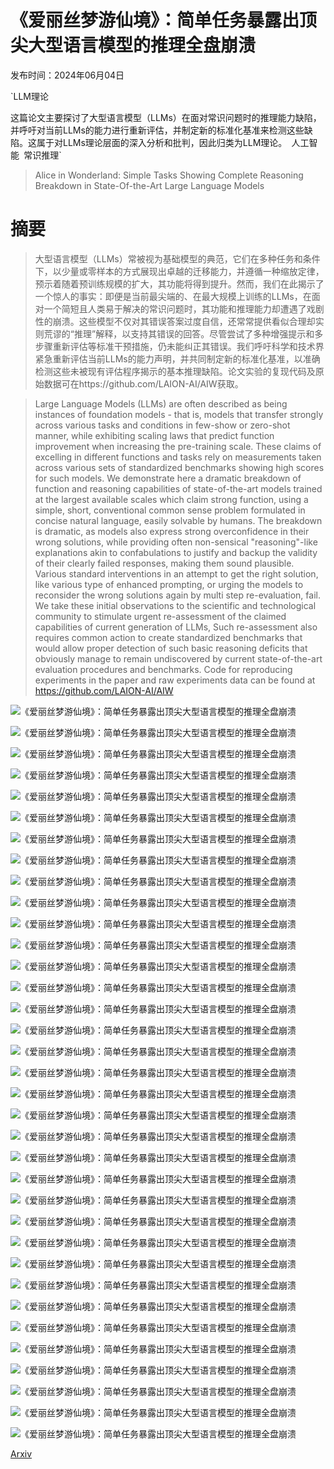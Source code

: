 # 《爱丽丝梦游仙境》：简单任务暴露出顶尖大型语言模型的推理全盘崩溃

发布时间：2024年06月04日

`LLM理论

这篇论文主要探讨了大型语言模型（LLMs）在面对常识问题时的推理能力缺陷，并呼吁对当前LLMs的能力进行重新评估，并制定新的标准化基准来检测这些缺陷。这属于对LLMs理论层面的深入分析和批判，因此归类为LLM理论。` `人工智能` `常识推理`

> Alice in Wonderland: Simple Tasks Showing Complete Reasoning Breakdown in State-Of-the-Art Large Language Models

# 摘要

> 大型语言模型（LLMs）常被视为基础模型的典范，它们在多种任务和条件下，以少量或零样本的方式展现出卓越的迁移能力，并遵循一种缩放定律，预示着随着预训练规模的扩大，其功能将得到提升。然而，我们在此揭示了一个惊人的事实：即便是当前最尖端的、在最大规模上训练的LLMs，在面对一个简短且人类易于解决的常识问题时，其功能和推理能力却遭遇了戏剧性的崩溃。这些模型不仅对其错误答案过度自信，还常常提供看似合理却实则荒谬的“推理”解释，以支持其错误的回答。尽管尝试了多种增强提示和多步骤重新评估等标准干预措施，仍未能纠正其错误。我们呼吁科学和技术界紧急重新评估当前LLMs的能力声明，并共同制定新的标准化基准，以准确检测这些未被现有评估程序揭示的基本推理缺陷。论文实验的复现代码及原始数据可在https://github.com/LAION-AI/AIW获取。

> Large Language Models (LLMs) are often described as being instances of foundation models - that is, models that transfer strongly across various tasks and conditions in few-show or zero-shot manner, while exhibiting scaling laws that predict function improvement when increasing the pre-training scale. These claims of excelling in different functions and tasks rely on measurements taken across various sets of standardized benchmarks showing high scores for such models. We demonstrate here a dramatic breakdown of function and reasoning capabilities of state-of-the-art models trained at the largest available scales which claim strong function, using a simple, short, conventional common sense problem formulated in concise natural language, easily solvable by humans. The breakdown is dramatic, as models also express strong overconfidence in their wrong solutions, while providing often non-sensical "reasoning"-like explanations akin to confabulations to justify and backup the validity of their clearly failed responses, making them sound plausible. Various standard interventions in an attempt to get the right solution, like various type of enhanced prompting, or urging the models to reconsider the wrong solutions again by multi step re-evaluation, fail. We take these initial observations to the scientific and technological community to stimulate urgent re-assessment of the claimed capabilities of current generation of LLMs, Such re-assessment also requires common action to create standardized benchmarks that would allow proper detection of such basic reasoning deficits that obviously manage to remain undiscovered by current state-of-the-art evaluation procedures and benchmarks. Code for reproducing experiments in the paper and raw experiments data can be found at https://github.com/LAION-AI/AIW

![《爱丽丝梦游仙境》：简单任务暴露出顶尖大型语言模型的推理全盘崩溃](../../../paper_images/2406.02061/Humpty_Dumpty_Tenniel.jpg)

![《爱丽丝梦游仙境》：简单任务暴露出顶尖大型语言模型的推理全盘崩溃](../../../paper_images/2406.02061/x1.png)

![《爱丽丝梦游仙境》：简单任务暴露出顶尖大型语言模型的推理全盘崩溃](../../../paper_images/2406.02061/x2.png)

![《爱丽丝梦游仙境》：简单任务暴露出顶尖大型语言模型的推理全盘崩溃](../../../paper_images/2406.02061/x3.png)

![《爱丽丝梦游仙境》：简单任务暴露出顶尖大型语言模型的推理全盘崩溃](../../../paper_images/2406.02061/x4.png)

![《爱丽丝梦游仙境》：简单任务暴露出顶尖大型语言模型的推理全盘崩溃](../../../paper_images/2406.02061/x5.png)

![《爱丽丝梦游仙境》：简单任务暴露出顶尖大型语言模型的推理全盘崩溃](../../../paper_images/2406.02061/x6.png)

![《爱丽丝梦游仙境》：简单任务暴露出顶尖大型语言模型的推理全盘崩溃](../../../paper_images/2406.02061/x7.png)

![《爱丽丝梦游仙境》：简单任务暴露出顶尖大型语言模型的推理全盘崩溃](../../../paper_images/2406.02061/x8.png)

![《爱丽丝梦游仙境》：简单任务暴露出顶尖大型语言模型的推理全盘崩溃](../../../paper_images/2406.02061/x9.png)

![《爱丽丝梦游仙境》：简单任务暴露出顶尖大型语言模型的推理全盘崩溃](../../../paper_images/2406.02061/x10.png)

![《爱丽丝梦游仙境》：简单任务暴露出顶尖大型语言模型的推理全盘崩溃](../../../paper_images/2406.02061/x11.png)

![《爱丽丝梦游仙境》：简单任务暴露出顶尖大型语言模型的推理全盘崩溃](../../../paper_images/2406.02061/x12.png)

![《爱丽丝梦游仙境》：简单任务暴露出顶尖大型语言模型的推理全盘崩溃](../../../paper_images/2406.02061/x13.png)

![《爱丽丝梦游仙境》：简单任务暴露出顶尖大型语言模型的推理全盘崩溃](../../../paper_images/2406.02061/x14.png)

![《爱丽丝梦游仙境》：简单任务暴露出顶尖大型语言模型的推理全盘崩溃](../../../paper_images/2406.02061/x15.png)

![《爱丽丝梦游仙境》：简单任务暴露出顶尖大型语言模型的推理全盘崩溃](../../../paper_images/2406.02061/x16.png)

![《爱丽丝梦游仙境》：简单任务暴露出顶尖大型语言模型的推理全盘崩溃](../../../paper_images/2406.02061/x17.png)

![《爱丽丝梦游仙境》：简单任务暴露出顶尖大型语言模型的推理全盘崩溃](../../../paper_images/2406.02061/x18.png)

![《爱丽丝梦游仙境》：简单任务暴露出顶尖大型语言模型的推理全盘崩溃](../../../paper_images/2406.02061/x19.png)

![《爱丽丝梦游仙境》：简单任务暴露出顶尖大型语言模型的推理全盘崩溃](../../../paper_images/2406.02061/x20.png)

![《爱丽丝梦游仙境》：简单任务暴露出顶尖大型语言模型的推理全盘崩溃](../../../paper_images/2406.02061/x21.png)

![《爱丽丝梦游仙境》：简单任务暴露出顶尖大型语言模型的推理全盘崩溃](../../../paper_images/2406.02061/x22.png)

![《爱丽丝梦游仙境》：简单任务暴露出顶尖大型语言模型的推理全盘崩溃](../../../paper_images/2406.02061/x23.png)

![《爱丽丝梦游仙境》：简单任务暴露出顶尖大型语言模型的推理全盘崩溃](../../../paper_images/2406.02061/x24.png)

![《爱丽丝梦游仙境》：简单任务暴露出顶尖大型语言模型的推理全盘崩溃](../../../paper_images/2406.02061/x25.png)

![《爱丽丝梦游仙境》：简单任务暴露出顶尖大型语言模型的推理全盘崩溃](../../../paper_images/2406.02061/x26.png)

![《爱丽丝梦游仙境》：简单任务暴露出顶尖大型语言模型的推理全盘崩溃](../../../paper_images/2406.02061/x27.png)

![《爱丽丝梦游仙境》：简单任务暴露出顶尖大型语言模型的推理全盘崩溃](../../../paper_images/2406.02061/x28.png)

![《爱丽丝梦游仙境》：简单任务暴露出顶尖大型语言模型的推理全盘崩溃](../../../paper_images/2406.02061/x29.png)

![《爱丽丝梦游仙境》：简单任务暴露出顶尖大型语言模型的推理全盘崩溃](../../../paper_images/2406.02061/x30.png)

![《爱丽丝梦游仙境》：简单任务暴露出顶尖大型语言模型的推理全盘崩溃](../../../paper_images/2406.02061/x31.png)

![《爱丽丝梦游仙境》：简单任务暴露出顶尖大型语言模型的推理全盘崩溃](../../../paper_images/2406.02061/x32.png)

![《爱丽丝梦游仙境》：简单任务暴露出顶尖大型语言模型的推理全盘崩溃](../../../paper_images/2406.02061/x33.png)

![《爱丽丝梦游仙境》：简单任务暴露出顶尖大型语言模型的推理全盘崩溃](../../../paper_images/2406.02061/x34.png)

[Arxiv](https://arxiv.org/abs/2406.02061)